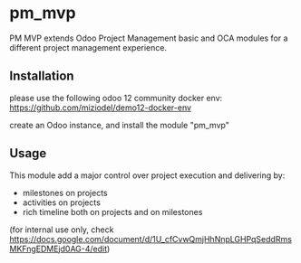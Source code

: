 # pm_mvp

PM MVP extends Odoo Project Management basic and OCA modules for a different project management experience.

## Installation

please use the following odoo 12 community docker env:
<https://github.com/miziodel/demo12-docker-env>

create an Odoo instance, and install the module "pm_mvp"

## Usage

This module add a major control over project execution and delivering by:
- milestones on projects
- activities on projects
- rich timeline both on projects and on milestones

(for internal use only, check <https://docs.google.com/document/d/1U_cfCvwQmjHhNnpLGHPqSeddRmsMKFngEDMEjd0AG-4/edit>)